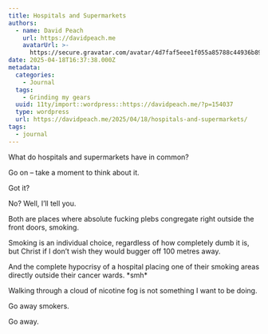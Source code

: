 ```yaml
---
title: Hospitals and Supermarkets
authors:
  - name: David Peach
    url: https://davidpeach.me
    avatarUrl: >-
      https://secure.gravatar.com/avatar/4d7faf5eee1f055a85788c44936b8995eaab6dfb004e7854ec747ccb272e91ee?s=96&d=mm&r=g
date: 2025-04-18T16:37:38.000Z
metadata:
  categories:
    - Journal
  tags:
    - Grinding my gears
  uuid: 11ty/import::wordpress::https://davidpeach.me/?p=154037
  type: wordpress
  url: https://davidpeach.me/2025/04/18/hospitals-and-supermarkets/
tags:
  - journal
---
```

What do hospitals and supermarkets have in common?

Go on – take a moment to think about it.

Got it?

No? Well, I’ll tell you.

Both are places where absolute fucking plebs congregate right outside the front doors, smoking.

Smoking is an individual choice, regardless of how completely dumb it is, but Christ if I don’t wish they would bugger off 100 metres away.

And the complete hypocrisy of a hospital placing one of their smoking areas directly outside their cancer wards. \*smh\*

Walking through a cloud of nicotine fog is not something I want to be doing.

Go away smokers.

Go away.
